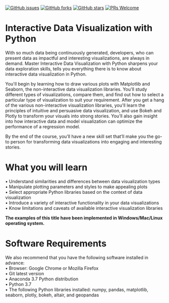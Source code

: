 
[![GitHub issues](https://img.shields.io/github/issues/TrainingByPackt/Interactive-Data-Visualization-with-Python.svg)](https://github.com/TrainingByPackt/Interactive-Data-Visualization-with-Python/issues)
[![GitHub forks](https://img.shields.io/github/forks/TrainingByPackt/Interactive-Data-Visualization-with-Python.svg)](https://github.com/TrainingByPackt/Interactive-Data-Visualization-with-Python/network)
[![GitHub stars](https://img.shields.io/github/stars/TrainingByPackt/Interactive-Data-Visualization-with-Python.svg)](https://github.com/TrainingByPackt/Interactive-Data-Visualization-with-Python/stargazers)
[![PRs Welcome](https://img.shields.io/badge/PRs-welcome-brightgreen.svg)](https://github.com/TrainingByPackt/Interactive-Data-Visualization-with-Python/pulls)

# Interactive Data Visualization with Python

With so much data being continuously generated, developers, who can present data as impactful and interesting visualizations, are always in demand. Master Interactive Data Visualization with Python sharpens your data exploration skills, tells you everything there is to know about interactive data visualization in Python.

You'll begin by learning how to draw various plots with Matplotlib and Seaborn, the non-interactive data visualization libraries. You'll study different types of visualizations, compare them, and find out how to select a particular type of visualization to suit your requirement. After you get a hang of the various non-interactive visualization libraries, you'll learn the principles of intuitive and persuasive data visualization, and use Bokeh and Plotly to transform your visuals into strong stories. You’ll also gain insight into how interactive data and model visualization can optimize the performance of a regression model.

By the end of the course, you’ll have a new skill set that’ll make you the go-to person for transforming data visualizations into engaging and interesting stories.

# What you will learn

•	Understand similarities and differences between data visualization types<br>
•	Manipulate plotting parameters and styles to make appealing plots<br>
•	Select appropriate Python libraries based on the context of data visualization<br>
•	Introduce a variety of interactive functionality in your data visualizations<br>
•	Know limitations and caveats of available interactive visualization libraries

<b> The examples of this title have been implemented in Windows/Mac/Linux operating system.</b>

# Software Requirements

We also recommend that you have the following software installed in advance:<br> 
•	Browser: Google Chrome or Mozilla Firefox<br>
•	Git latest version <br>
•	Anaconda 3.7 Python distribution<br> 
•	Python 3.7<br>
•	The following Python libraries installed: numpy, pandas, matplotlib, seaborn, 
plotly, bokeh, altair, and geopandas

